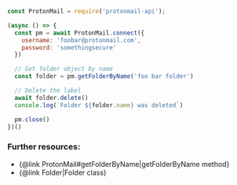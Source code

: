 ```js
const ProtonMail = require('protonmail-api');

(async () => {
  const pm = await ProtonMail.connect({
    username: 'foobar@protonmail.com',
    password: 'somethingsecure'
  })

  // Get folder object by name
  const folder = pm.getFolderByName('foo bar folder')

  // Delete the label
  await folder.delete()
  console.log(`Folder ${folder.name} was deleted`)

  pm.close()
})()
```

### Further resources:
- {@link ProtonMail#getFolderByName|getFolderByName method}
- {@link Folder|Folder class}